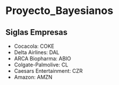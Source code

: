 # Proyecto_Bayesianos

## Siglas Empresas
 - Cocacola: COKE
 - Delta Airlines: DAL
 - ARCA Biopharma: ABIO
 - Colgate-Palmolive: CL
 - Caesars Entertainment: CZR
 - Amazon: AMZN
